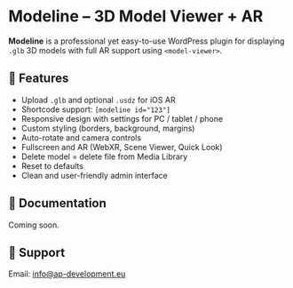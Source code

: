# Modeline – 3D Model Viewer + AR

**Modeline** is a professional yet easy-to-use WordPress plugin for displaying `.glb` 3D models with full AR support using `<model-viewer>`.

## 🚀 Features

- Upload `.glb` and optional `.usdz` for iOS AR
- Shortcode support: `[modeline id="123"]`
- Responsive design with settings for PC / tablet / phone
- Custom styling (borders, background, margins)
- Auto-rotate and camera controls
- Fullscreen and AR (WebXR, Scene Viewer, Quick Look)
- Delete model = delete file from Media Library
- Reset to defaults
- Clean and user-friendly admin interface

## 📘 Documentation

Coming soon.

## 📨 Support

Email: info@ap-development.eu
